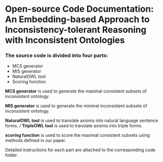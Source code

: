 # Open-source Code Documentation: An Embedding-based Approach to Inconsistency-tolerant Reasoning with Inconsistent Ontologies



### The source code is divided into four parts:

- MCS generator
- MIS generator
- NaturalOWL tool
- Scoring function



**MCS generator**  is used to generate the maximal consistent subsets of inconsistent ontology. 

**MIS generator** is used to generate the minimal inconsistent subsets of inconsistent ontology.

**NaturalOWL tool** is used to translate axioms into natural language sentence forms. / **TripleOWL tool** is used to translate axioms into triple forms.

**scoring function** is used to score the maximal consistent subsets using methods defined in our paper.



Detailed instructions for each part are attached to the corresponding code folder.

















